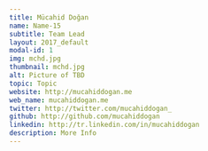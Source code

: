 ```yaml
---
title: Mücahid Doğan
name: Name-15
subtitle: Team Lead
layout: 2017_default
modal-id: 1
img: mchd.jpg
thumbnail: mchd.jpg
alt: Picture of TBD
topic: Topic
website: http://mucahiddogan.me
web_name: mucahiddogan.me
twitter: http://twitter.com/mucahiddogan_
github: http://github.com/mucahiddogan
linkedin: http://tr.linkedin.com/in/mucahiddogan
description: More Info
---
```

